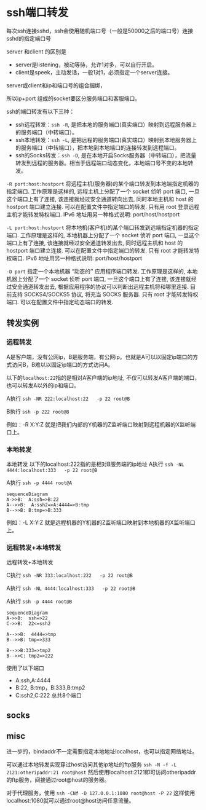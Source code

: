 # ssh端口转发

每次ssh连接sshd，ssh会使用随机端口号（一般是50000之后的端口号）连接sshd的指定端口号

server 和client 的区别是
- server是listening，被动等待，允许1对多，可以自行开启。
- client是speek，主动发话，一般1对1，必须指定一个server连接。


server或client和ip和端口号的组合捆绑，

所以ip+port 组成的socket要区分服务端口和客服端口。

ssh的端口转发有以下三种：
* ssh远程转发：`ssh -R`, 是把本地的服务端口(真实端口）映射到远程服务器上的服务端口（中转端口）。
* ssh本地转发：`ssh -L`, 是把远程的服务端口(真实端口）映射到本地服务器上的服务端口（中转端口），把本地到本地端口的连接转发到远程端口。
* ssh的Socks转发：`ssh -D`, 是在本地开启Socks服务器（中转端口），把流量转发到远程的服务器。相当于远程端口动态变化，本地端口号不变的本地转发。

`-R port:host:hostport`
将远程主机(服务器)的某个端口转发到本地端指定机器的指定端口. 工作原理是这样的, 远程主机上分配了一个 socket 侦听 port 端口, 一旦这个端口上有了连接, 该连接就经过安全通道转向出去, 同时本地主机和 host 的 hostport 端口建立连接. 可以在配置文件中指定端口的转发. 只有用 root 登录远程主机才能转发特权端口. IPv6 地址用另一种格式说明: port/host/hostport

`-L port:host:hostport`
将本地机(客户机)的某个端口转发到远端指定机器的指定端口. 工作原理是这样的, 本地机器上分配了一个 socket 侦听 port 端口, 一旦这个端口上有了连接, 该连接就经过安全通道转发出去, 同时远程主机和 host 的 hostport 端口建立连接. 可以在配置文件中指定端口的转发. 只有 root 才能转发特权端口. IPv6 地址用另一种格式说明: port/host/hostport

`-D port`
指定一个本地机器 “动态的’’ 应用程序端口转发. 工作原理是这样的, 本地机器上分配了一个 socket 侦听 port 端口, 一旦这个端口上有了连接, 该连接就经过安全通道转发出去, 根据应用程序的协议可以判断出远程主机将和哪里连接. 目前支持 SOCKS4/SOCKS5 协议, 将充当 SOCKS 服务器. 只有 root 才能转发特权端口. 可以在配置文件中指定动态端口的转发.

## 转发实例
### 远程转发


A是客户端，没有公网ip，B是服务端，有公网ip。也就是A可以以固定ip端口的方式访问B，B难以以固定ip端口的方式访问A。

以下的`localhost:22`指的是相对A客户端的ip地址, 不仅可以转发A客户端的端口，也可以转发A以外的ip和端口。

A执行 `ssh -NR 222:localhost:22   -p 22 root@B`

B执行 `ssh -p 222 root@B`


例如：-R X:Y:Z 就是把我们内部的Y机器的Z监听端口映射到远程机器的X监听端口上。

### 本地转发
本地转发
以下的localhost:222指的是相对B服务端的ip地址
A执行 `ssh -NL 4444:localhost:333   -p 22 root@B`

A执行 `ssh -p 4444 root@A`

``` mermaid
sequenceDiagram
A->>B:  A:ssh=>B:22
A-->>B:  A:ssh2=>A:4444=>B:tmp
B-->>B: B:tmp=>B:333
```
例如：-L X:Y:Z 就是远程机器的Y机器的Z监听端口映射到本地机器的X监听端口上。

### 远程转发+本地转发
远程转发+本地转发

C执行 `ssh -NR 333:localhost:222   -p 22 root@B`

A执行 `ssh -NL 4444:localhost:333   -p 22 root@B`

A执行 `ssh -p 4444 root@B`

``` mermaid
sequenceDiagram
A->>B:  ssh=>22
C->>B:  22<=ssh2

A-->>B:  4444=>tmp
B-->>B: tmp=>333

B-->>B:333=>tmp2
B-->>C: tmp2=>222
```

使用了以下端口
* A:ssh,A:4444
* B:22, B:tmp，B:333,B:tmp2
* C:ssh2,C:222
总共8个端口


## socks

## misc
进一步的，bindaddr不一定需要指定本地地址localhost，也可以指定网络地址。

可以通过本地转发实现穿过host访问其他ip地址的ftp服务
`ssh -N -f -L 2121:otheripaddr:21 root@host`
然后使用localhost:2121即可访问otheripaddr的ftp服务，间接通过root@host的服务器。

对于代理服务，使用
`ssh -CNf -D 127.0.0.1:1080 root@host -P 22`
这样使用localhost:1080就可以通过root@host访问任意流量。